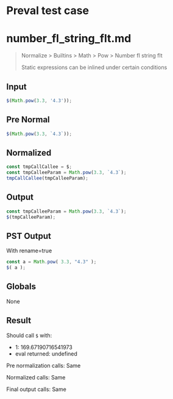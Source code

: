 # Preval test case

# number_fl_string_flt.md

> Normalize > Builtins > Math > Pow > Number fl string flt
>
> Static expressions can be inlined under certain conditions

## Input

`````js filename=intro
$(Math.pow(3.3, '4.3'));
`````

## Pre Normal


`````js filename=intro
$(Math.pow(3.3, `4.3`));
`````

## Normalized


`````js filename=intro
const tmpCallCallee = $;
const tmpCalleeParam = Math.pow(3.3, `4.3`);
tmpCallCallee(tmpCalleeParam);
`````

## Output


`````js filename=intro
const tmpCalleeParam = Math.pow(3.3, `4.3`);
$(tmpCalleeParam);
`````

## PST Output

With rename=true

`````js filename=intro
const a = Math.pow( 3.3, "4.3" );
$( a );
`````

## Globals

None

## Result

Should call `$` with:
 - 1: 169.67190716541973
 - eval returned: undefined

Pre normalization calls: Same

Normalized calls: Same

Final output calls: Same
